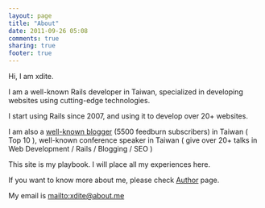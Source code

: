 ```yaml
---
layout: page
title: "About"
date: 2011-09-26 05:08
comments: true
sharing: true
footer: true
---
```


Hi, I am xdite. 

I am a well-known Rails developer in Taiwan, specialized in developing websites using cutting-edge technologies.

I start using Rails since 2007, and using it to develop over 20+ websites.

I am also a [well-known blogger](http://blog.xdite.net) (5500 feedburn subscribers) in Taiwan ( Top 10 ), well-known conference speaker in Taiwan ( give over 20+ talks in Web Development / Rails / Blogging / SEO ) 

This site is my playbook. I will place all my experiences here.

If you want to know more about me, please check [Author](/author) page.

My email is <mailto:xdite@about.me>
